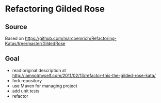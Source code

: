 # Refactoring Gilded Rose

## Source

Based on https://github.com/marcoemrich/Refactoring-Katas/tree/master/GildedRose

## Goal

* read original description at http://iamnotmyself.com/2011/02/13/refactor-this-the-gilded-rose-kata/
* fork repository
* use Maven for managing project
* add unit tests
* refactor
